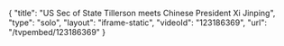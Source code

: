 {
    "title": "US Sec of State Tillerson meets Chinese President Xi Jinping",
    "type": "solo",
    "layout": "iframe-static",
    "videoId": "123186369",
    "url": "\/tvpembed\/123186369"
}